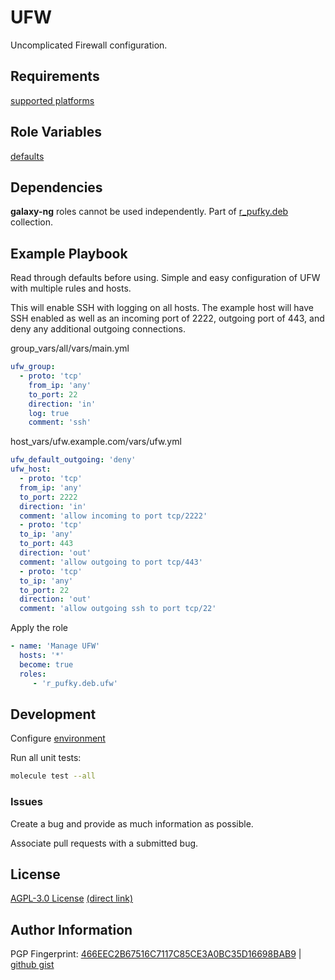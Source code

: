 # UFW
Uncomplicated Firewall configuration.

## Requirements
[supported platforms](https://github.com/r-pufky/ansible_ufw/blob/main/meta/main.yml)

## Role Variables
[defaults](https://github.com/r-pufky/ansible_ufw/tree/main/defaults/main/)

## Dependencies
**galaxy-ng** roles cannot be used independently. Part of
[r_pufky.deb](https://github.com/r-pufky/ansible_collection_deb) collection.

## Example Playbook
Read through defaults before using. Simple and easy configuration of UFW with
multiple rules and hosts.

This will enable SSH with logging on all hosts. The example host will have SSH
enabled as well as an incoming port of 2222, outgoing port of 443, and deny any
additional outgoing connections.

group_vars/all/vars/main.yml
``` yaml
ufw_group:
  - proto: 'tcp'
    from_ip: 'any'
    to_port: 22
    direction: 'in'
    log: true
    comment: 'ssh'
```

host_vars/ufw.example.com/vars/ufw.yml
``` yaml
ufw_default_outgoing: 'deny'
ufw_host:
  - proto: 'tcp'
  from_ip: 'any'
  to_port: 2222
  direction: 'in'
  comment: 'allow incoming to port tcp/2222'
  - proto: 'tcp'
  to_ip: 'any'
  to_port: 443
  direction: 'out'
  comment: 'allow outgoing to port tcp/443'
  - proto: 'tcp'
  to_ip: 'any'
  to_port: 22
  direction: 'out'
  comment: 'allow outgoing ssh to port tcp/22'
```

Apply the role
``` yaml
- name: 'Manage UFW'
  hosts: '*'
  become: true
  roles:
     - 'r_pufky.deb.ufw'
```

## Development
Configure [environment](https://github.com/r-pufky/ansible_collection_docs/blob/main/dev/environment/README.md)

Run all unit tests:
``` bash
molecule test --all
```

### Issues
Create a bug and provide as much information as possible.

Associate pull requests with a submitted bug.

## License
[AGPL-3.0 License](https://www.tldrlegal.com/license/gnu-affero-general-public-license-v3-agpl-3-0)
 [(direct link)](https://github.com/r-pufky/ansible_ufw/blob/main/LICENSE)

## Author Information
PGP Fingerprint: [466EEC2B67516C7117C85CE3A0BC35D16698BAB9](https://keys.openpgp.org/vks/v1/by-fingerprint/466EEC2B67516C7117C85CE3A0BC35D16698BAB9)
| [github gist](https://gist.github.com/r-pufky/a8df36977c55b5bb20829267c4c49d22)
